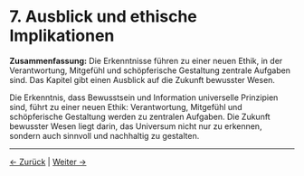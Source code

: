 # 7. Ausblick und ethische Implikationen

**Zusammenfassung:**
Die Erkenntnisse führen zu einer neuen Ethik, in der Verantwortung, Mitgefühl und schöpferische Gestaltung zentrale Aufgaben sind. Das Kapitel gibt einen Ausblick auf die Zukunft bewusster Wesen.

Die Erkenntnis, dass Bewusstsein und Information universelle Prinzipien sind, führt zu einer neuen Ethik: Verantwortung, Mitgefühl und schöpferische Gestaltung werden zu zentralen Aufgaben. Die Zukunft bewusster Wesen liegt darin, das Universum nicht nur zu erkennen, sondern auch sinnvoll und nachhaltig zu gestalten.

---
<div class="navigation-links">
<a href="06_Unsere_tatsaechliche_Aufgabe.md" class="nav-link prev-link">← Zurück</a> | <a href="08_Die_Zukunft_des_Bewusstseins.md" class="nav-link next-link">Weiter →</a>
</div>
